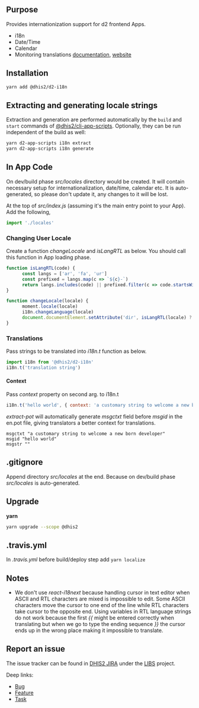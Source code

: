 ## Purpose

Provides internationization support for d2 frontend Apps.

- i18n
- Date/Time
- Calendar
- Monitoring translations [documentation](https://github.com/dhis2/d2-i18n-monitor), [website](https://dhis2.github.io/d2-i18n-monitor/#/)

## Installation
```bash
yarn add @dhis2/d2-i18n
```

## Extracting and generating locale strings
Extraction and generation are performed automatically by the `build` and `start` commands of [@dhis2/cli-app-scripts](https://platform.dhis2.nu).  Optionally, they can be run independent of the build as well:

```sh
yarn d2-app-scripts i18n extract
yarn d2-app-scripts i18n generate
```

## In App Code
On dev/build phase *src/locales* directory would be created. It will contain necessary setup for internationalization, date/time, calendar etc. It is auto-generated, so please don't update it, any changes to it will be lost.

At the top of *src/index.js* (assuming it's the main entry point to your App). Add the following,

```js
import './locales'
```

### Changing User Locale
Create a function *changeLocale* and *isLangRTL* as below. You should call this function in App loading phase.

```js
function isLangRTL(code) {
      const langs = ['ar', 'fa', 'ur']
      const prefixed = langs.map(c => `${c}-`)
      return langs.includes(code) || prefixed.filter(c => code.startsWith(c)).length > 0
}

function changeLocale(locale) {
      moment.locale(locale)
      i18n.changeLanguage(locale)
      document.documentElement.setAttribute('dir', isLangRTL(locale) ? 'rtl' : 'ltr')
}
```

### Translations
Pass strings to be translated into _i18n.t_ function as below.

```js
import i18n from '@dhis2/d2-i18n'
i18n.t('translation string')
```

#### Context
Pass _context_ property on second arg. to i18n.t
```js
i18n.t('hello world', { context: 'a customary string to welcome a new born developer'})
```

_extract-pot_ will automatically generate _msgctxt_ field before _msgid_ in the en.pot file, giving translators a better context for translations.
```
msgctxt "a customary string to welcome a new born developer"
msgid "hello world"
msgstr ""
```

## .gitignore
Append directory *src/locales* at the end. Because on dev/build phase *src/locales* is auto-generated.

## Upgrade
__yarn__
```bash
yarn upgrade --scope @dhis2
```

## .travis.yml
In *.travis.yml* before build/deploy step add `yarn localize`

## Notes
- We don't use _react-i18next_ because handling cursor in text editor when ASCII and RTL characters are mixed is impossible to edit. Some ASCII characters move the cursor to one end of the line while RTL characters take cursor to the opposite end. Using variables in RTL language strings do not work because the first _{{_ might be entered correctly when translating but when we go to type the ending sequence _}}_ the cursor ends up in the wrong place making it impossible to translate.

## Report an issue

The issue tracker can be found in [DHIS2 JIRA](https://jira.dhis2.org)
under the [LIBS](https://jira.dhis2.org/projects/LIBS) project.

Deep links:

-   [Bug](https://jira.dhis2.org/secure/CreateIssueDetails!init.jspa?pid=10700&issuetype=10006&components=11013)
-   [Feature](https://jira.dhis2.org/secure/CreateIssueDetails!init.jspa?pid=10700&issuetype=10300&components=11013)
-   [Task](https://jira.dhis2.org/secure/CreateIssueDetails!init.jspa?pid=10700&issuetype=10003&components=11013)
